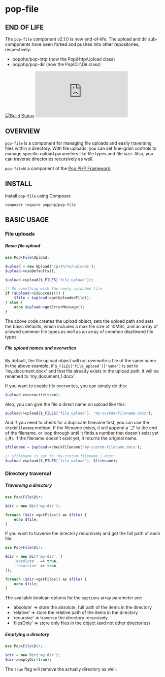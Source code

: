 pop-file
========

END OF LIFE
-----------
The `pop-file` component v2.1.0 is now end-of-life. The upload and dir sub-components have
been forked and pushed into other repositories, respectively:

* popphp/pop-http (now the Pop\Http\Upload class)
* popphp/pop-dir (now the Pop\Dir\Dir class)

[![Build Status](https://travis-ci.org/popphp/pop-file.svg?branch=master)](https://travis-ci.org/popphp/pop-file)
[![Coverage Status](http://cc.popphp.org/coverage.php?comp=pop-file)](http://cc.popphp.org/pop-file/)

OVERVIEW
--------
`pop-file` is a component for managing file uploads and easily traversing files
within a directory. With file uploads, you can set fine-grain controls to
manage specific upload parameters like file types and file size. Also, you can
traverse directories recursively as well.

`pop-file`is a component of the [Pop PHP Framework](http://www.popphp.org/).

INSTALL
-------

Install `pop-file` using Composer.

    composer require popphp/pop-file

BASIC USAGE
-----------

### File uploads

##### Basic file upload

```php
use Pop\File\Upload;

$upload = new Upload('/path/to/uploads');
$upload->useDefaults();

$upload->upload($_FILES['file_upload']);

// Do something with the newly uploaded file
if ($upload->isSuccess()) {
    $file = $upload->getUploadedFile();
} else {
    echo $upload->getErrorMessage();
}
```

The above code creates the upload object, sets the upload path and sets the basic defaults,
which includes a max file size of 10MBs, and an array of allowed common file types as well
as an array of common disallowed file types.

##### File upload names and overwrites

By default, the file upload object will not overwrite a file of the same name. In the above
example, if `$_FILES['file_upload']['name']` is set to 'my_document.docx' and that file
already exists in the upload path, it will be renamed to 'my_document_1.docx'.

If you want to enable file overwrites, you can simply do this:

```php
$upload->overwrite(true);
```

Also, you can give the file a direct name on upload like this:

```php
$upload->upload($_FILES['file_upload'], 'my-custom-filename.docx');
```

And if you need to check for a duplicate filename first, you can use the `checkFilename`
method. If the filename exists, it will append a '\_1' to the end of the filename, or loop
through until it finds a number that doesn't exist yet (\_#). If the filename doesn't
exist yet, it returns the original name.

```php
$filename = $upload->checkFilename('my-custom-filename.docx');

// $filename is set to 'my-custom-filename_1.docx'
$upload->upload($_FILES['file_upload'], $filename);
```

### Directory traversal

##### Traversing a directory

```php
use Pop\File\Dir;

$dir = new Dir('my-dir');

foreach ($dir->getFiles() as $file) {
    echo $file;
}
```

If you want to traverse the directory recursively and get the full path of each file.

```php
use Pop\File\Dir;

$dir = new Dir('my-dir', [
    'absolute'  => true,
    'recursive' => true
]);

foreach ($dir->getFiles() as $file) {
    echo $file;
}
```

The available boolean options for the `$options` array parameter are:

* 'absolute'  => store the absolute, full path of the items in the directory
* 'relative'  => store the relative path of the items in the directory
* 'recursive' => traverse the directory recursively
* 'filesOnly' => store only files in the object (and not other directories)

##### Emptying a directory

```php
use Pop\File\Dir;

$dir = new Dir('my-dir');
$dir->emptyDir(true);
```

The `true` flag will remove the actually directory as well.

